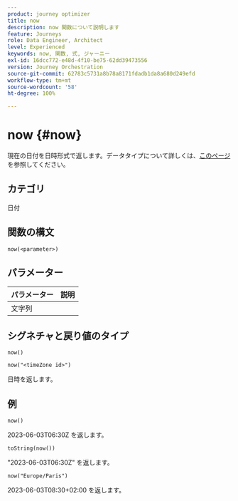 ```yaml
---
product: journey optimizer
title: now
description: now 関数について説明します
feature: Journeys
role: Data Engineer, Architect
level: Experienced
keywords: now, 関数, 式, ジャーニー
exl-id: 16dcc772-e48d-4f10-be75-62dd39473556
version: Journey Orchestration
source-git-commit: 62783c5731a8b78a8171fdadb1da8a680d249efd
workflow-type: tm+mt
source-wordcount: '58'
ht-degree: 100%

---
```


# now {#now}

現在の日付を日時形式で返します。データタイプについて詳しくは、[このページ](../expression/data-types.md)を参照してください。

## カテゴリ

日付

## 関数の構文

`now(<parameter>)`

## パラメーター

| パラメーター | 説明 |
|--- |--- |
| 文字列 |  |

## シグネチャと戻り値のタイプ

`now()`

`now("<timeZone id>")`

日時を返します。

## 例

`now()`

2023-06-03T06:30Z を返します。

`toString(now())`

&quot;2023-06-03T06:30Z&quot; を返します。

`now("Europe/Paris")`

2023-06-03T08:30+02:00 を返します。
